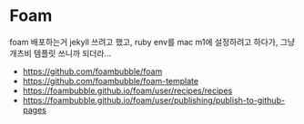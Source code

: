 # Foam

foam 배포하는거 jekyll 쓰려고 했고, ruby env를 mac m1에 설정하려고 하다가, 그냥 개츠비 템플릿 쓰니까 되더라...

* <https://github.com/foambubble/foam>
* <https://github.com/foambubble/foam-template>
* <https://foambubble.github.io/foam/user/recipes/recipes>
* <https://foambubble.github.io/foam/user/publishing/publish-to-github-pages>
